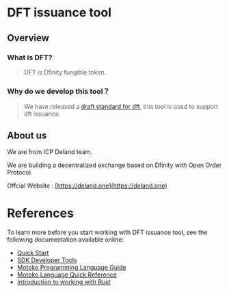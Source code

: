 # DFT issuance tool


## Overview

### What is DFT?

> DFT is Dfinity fungible token.
  
### Why do we develop this tool？

> We have released a [draft standard for dft](https://github.com/ICPDeland/dfinity-fungible-token-standard), this tool is used to support dft issuance.

## About us

   We are from ICP Deland team. 

   We are building a decentralized exchange based on Dfinity with Open Order Protocol.

   Offcial Website : [https://deland.one](https://deland.one)

# References

To learn more before you start working with DFT issuance tool, see the following documentation available online:

- [Quick Start](https://sdk.dfinity.org/docs/quickstart/quickstart-intro.html)
- [SDK Developer Tools](https://sdk.dfinity.org/docs/developers-guide/sdk-guide.html)
- [Motoko Programming Language Guide](https://sdk.dfinity.org/docs/language-guide/motoko.html)
- [Motoko Language Quick Reference](https://sdk.dfinity.org/docs/language-guide/language-manual.html)
- [Introduction to working with Rust](https://sdk.dfinity.org/docs/rust-guide/rust-intro.html)

